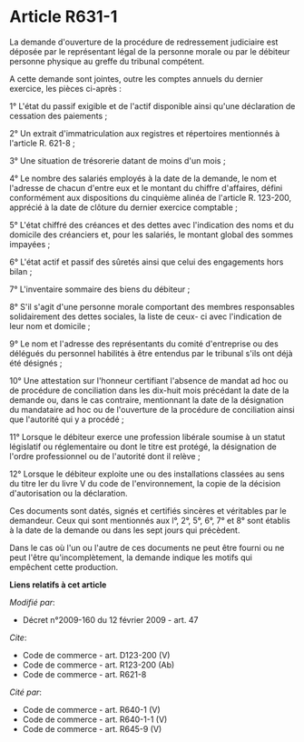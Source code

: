 # Article R631-1

La demande d'ouverture de la procédure de redressement judiciaire est déposée par le représentant légal de la personne morale
ou par le débiteur personne physique au greffe du tribunal compétent. 

A cette demande sont jointes, outre les comptes annuels du dernier exercice, les pièces ci-après : 

1° L'état du passif exigible et de l'actif disponible ainsi qu'une déclaration de cessation des paiements ; 

2° Un extrait d'immatriculation aux registres et répertoires mentionnés à l'article R. 621-8 ; 

3° Une situation de trésorerie datant de moins d'un mois ; 

4° Le nombre des salariés employés à la date de la demande, le nom et l'adresse de chacun d'entre eux et le montant du
chiffre d'affaires, défini conformément aux dispositions du cinquième alinéa de l'article R. 123-200, apprécié à la date de
clôture du dernier exercice comptable ; 

5° L'état chiffré des créances et des dettes avec l'indication des noms et du domicile des créanciers et, pour les salariés,
le montant global des sommes impayées ; 

6° L'état actif et passif des sûretés ainsi que celui des engagements hors bilan ; 

7° L'inventaire sommaire des biens du débiteur ; 

8° S'il s'agit d'une personne morale comportant des membres responsables solidairement des dettes sociales, la liste de ceux-
ci avec l'indication de leur nom et domicile ; 

9° Le nom et l'adresse des représentants du comité d'entreprise ou des délégués du personnel habilités à être entendus par le
tribunal s'ils ont déjà été désignés ; 

10° Une attestation sur l'honneur certifiant l'absence de mandat ad hoc ou de procédure de conciliation dans les dix-huit
mois précédant la date de la demande ou, dans le cas contraire, mentionnant la date de la désignation du mandataire ad hoc ou
de l'ouverture de la procédure de conciliation ainsi que l'autorité qui y a procédé ; 

11° Lorsque le débiteur exerce une profession libérale soumise à un statut législatif ou réglementaire ou dont le titre est
protégé, la désignation de l'ordre professionnel ou de l'autorité dont il relève ; 

12° Lorsque le débiteur exploite une ou des installations classées au sens du titre Ier du livre V du code de
l'environnement, la copie de la décision d'autorisation ou la déclaration. 

Ces documents sont datés, signés et certifiés sincères et véritables par le demandeur. Ceux qui sont mentionnés aux l°, 2°,
5°, 6°, 7° et 8° sont établis à la date de la demande ou dans les sept jours qui précèdent. 

Dans le cas où l'un ou l'autre de ces documents ne peut être fourni ou ne peut l'être qu'incomplètement, la demande indique
les motifs qui empêchent cette production.

**Liens relatifs à cet article**

_Modifié par_:

  - Décret n°2009-160 du 12 février 2009 - art. 47

_Cite_:

  - Code de commerce - art. D123-200 (V)
  - Code de commerce - art. R123-200 (Ab)
  - Code de commerce - art. R621-8

_Cité par_:

  - Code de commerce - art. R640-1 (V)
  - Code de commerce - art. R640-1-1 (V)
  - Code de commerce - art. R645-9 (V)
